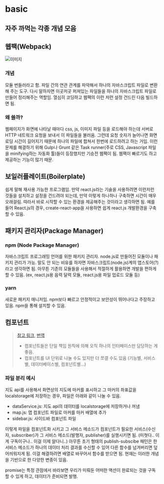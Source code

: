 # basic

## 자주 까먹는 각종 개념 모음

## 웹팩\(Webpack\)

![&#xC774;&#xBBF8;&#xC9C0;](https://t1.daumcdn.net/cfile/tistory/9915694B5A33349630)

### 개념

모듈 번들러라고 함. 파일 간의 연관 관계를 파악해서 하나의 자바스크립트 파일로 변환해 주는 도구. 다시 말하자면 이곳저곳 퍼져있는 파일들을 하나의 자바스크립트 파일로 만들어 정리해주는 역할임. 열심히 코딩하고 웹팩의 이런 저런 설정 건드린 다음 빌드하면 됨.

### 왜 쓸까?

웹페이지가 화면에 나타날 때마다 css, js, 이미지 파일 등을 로드해야 하는데 서버로 HTTP 네트워크 요청을 보내서 이 파일들을 불러옴. 그런데 요청 숫자가 늘어나면 화면 로딩 시간이 길어지기 때문에 하나의 파일에 합쳐서 한번에 로드하려고 하는 거임. 이런 문제를 해결하기 위해 Gulp나 Grunt 같은 Task runner\(주로 CSS, Javascript 파일을 minifying하는 자동화 툴\)들이 등장했지만 기승전 웹팩이 됨. 웹팩이 빠르기도 하고 제공하는 기능이 많기 때문.

## 보일러플레이트\(Boilerplate\)

쉽게 말해 재사용 가능한 프로그램임. 만약 react.js라는 기술을 사용하려면 이런저런 것들을 설치하고 설정을 건드려야 되는데, 만약 이렇게 하나하나 구축하면 시간이 매우 오래걸림. 따라서 바로 시작할 수 있는 환경을 제공해주는 것이라고 생각하면 됨. 예를 들어 React.js의 경우, create-react-app을 사용하면 쉽게 react.js 개발환경을 구축할 수 있음.

## 패키지 관리자\(Package Manager\)

### npm \(Node Package Manager\)

자바스크립트 프로그래밍 언어를 위한 패키지 관리자. node.js로 만들어진 모듈이나 패키지 관리가 가능. 말도 안 되는 비유를 하자면 자바스크립트\(node.js\)계의 앱스토어\(?\)라고 생각하면 됨. 아무튼 기존의 모듈들을 사용해서 적절하게 활용하면 개발을 편하게 할 수 있음. \(ex, react.js용 음력 달력 모듈, react.js용 파일 업로드 모듈 등\)

### yarn

새로운 패키지 매니저임. npm보다 빠르고 안정적이고 보안성이 뛰어나다고 주장하고 있음. npm을 통해 설치할 수 있음.

## 컴포넌트

> [참고 링크](https://rinae.dev/posts/why-every-beginner-front-end-developer-should-know-publish-subscribe-pattern-kr), [번역](https://itnext.io/why-every-beginner-front-end-developer-should-know-publish-subscribe-pattern-72a12cd68d44)
>
> * 컴포넌트들은 단일 책임 원칙에 의해 오직 하나의 인터페이스만 담당하는 게 좋음.
> * 컴포넌트를 UI 단위로 나눌 수도 있지만 더 쪼갤 수도 있음 \(기능별, 서비스별, 데이터베이스별, 컴포넌트별...\)

### 파일 분리 예시

지도 api를 사용해서 화면상의 지도에 마커를 표시하고 그 마커의 좌표값을 localstorage에 저장하는 경우, 파일은 아래와 같이 나눌 수 있음.

* dataService.js: 지도 api의 데이터를 localstorage에 저장하거나 꺼냄
* map.js: 맵 컴포넌트 파일로 마커를 마커 배열에 추가
* sidebar.js: 사이드바 컴포넌트 파일

이렇게 파일을 컴포넌트화 시키고 그 서비스 메소드가 컴포넌트가 필요한 서비스\(수신자, subscriber\)가 그 서비스 메소드\(발행자, publisher\)를 실행시키면 됨. \(미쳣다.. 이게 구독이구나.. 이걸 이제 알다니..\) 아무튼 초기 형태의 publish-subscibe 패턴은 한 서비스 메소드가 하나의 데이터 처리 결과를 수신할 수 있어 다른 함수를 넘겨버리면 덮어씌워지게 됨. 이걸 해결하려면 배열로 바꾸어서 함수를 받으면 됨. 현재는 이러한 개념을 기반으로 한 다양한 변종이 있음.

promise는 특정 관점에서 바라보면 우리가 미뤄둔 어떠한 액션이 완료되는 것을 구독할 수 있게 하고, 데이터가 준비되면 발행.


